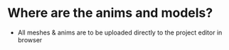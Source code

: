 # Where are the anims and models?

- All meshes & anims are to be uploaded directly to the project editor in browser

